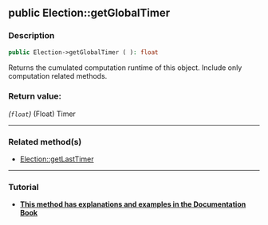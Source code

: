 ## public Election::getGlobalTimer

### Description    

```php
public Election->getGlobalTimer ( ): float
```

Returns the cumulated computation runtime of this object. Include only computation related methods.
    

### Return value:   

*(```float```)* (Float) Timer


---------------------------------------

### Related method(s)      

* [Election::getLastTimer](/Docs/ApiReferences/Election%20Class/public%20Election--getLastTimer.md)    

---------------------------------------

### Tutorial

* **[This method has explanations and examples in the Documentation Book](https://www.condorcet.io#/3.AsPhpLibrary/7.GoFurther/TimerBenchMarking)**    
